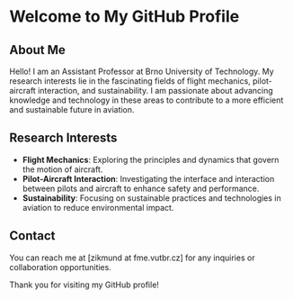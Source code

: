 # Welcome to My GitHub Profile

## About Me
Hello! I am an Assistant Professor at Brno University of Technology. My research interests lie in the fascinating fields of flight mechanics, pilot-aircraft interaction, and sustainability. I am passionate about advancing knowledge and technology in these areas to contribute to a more efficient and sustainable future in aviation.

## Research Interests
- **Flight Mechanics**: Exploring the principles and dynamics that govern the motion of aircraft.
- **Pilot-Aircraft Interaction**: Investigating the interface and interaction between pilots and aircraft to enhance safety and performance.
- **Sustainability**: Focusing on sustainable practices and technologies in aviation to reduce environmental impact.


## Contact
You can reach me at [zikmund at fme.vutbr.cz] for any inquiries or collaboration opportunities.

Thank you for visiting my GitHub profile!

